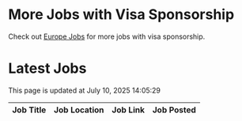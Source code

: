 # More Jobs with Visa Sponsorship

Check out [Europe Jobs](https://github.com/sureshparimi/europejobs#latest-jobs) for more jobs with visa sponsorship.

# Latest Jobs

This page is updated at July 10, 2025 14:05:29

| Job Title | Job Location | Job Link | Job Posted |
| --- | --- | --- | --- |
